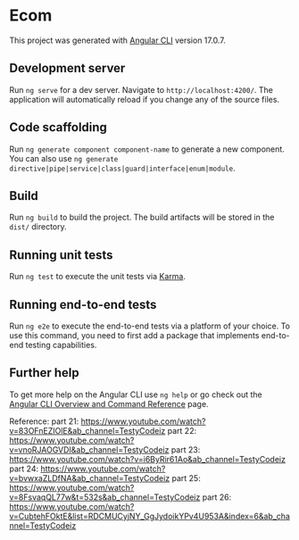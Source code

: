 # Ecom

This project was generated with [Angular CLI](https://github.com/angular/angular-cli) version 17.0.7.

## Development server

Run `ng serve` for a dev server. Navigate to `http://localhost:4200/`. The application will automatically reload if you change any of the source files.

## Code scaffolding

Run `ng generate component component-name` to generate a new component. You can also use `ng generate directive|pipe|service|class|guard|interface|enum|module`.

## Build

Run `ng build` to build the project. The build artifacts will be stored in the `dist/` directory.

## Running unit tests

Run `ng test` to execute the unit tests via [Karma](https://karma-runner.github.io).

## Running end-to-end tests

Run `ng e2e` to execute the end-to-end tests via a platform of your choice. To use this command, you need to first add a package that implements end-to-end testing capabilities.

## Further help

To get more help on the Angular CLI use `ng help` or go check out the [Angular CLI Overview and Command Reference](https://angular.io/cli) page.


Reference:
part 21: https://www.youtube.com/watch?v=83OFnEZIOlE&ab_channel=TestyCodeiz
part 22: https://www.youtube.com/watch?v=vnoRJAOGVDI&ab_channel=TestyCodeiz
part 23: https://www.youtube.com/watch?v=i6ByRir61Ao&ab_channel=TestyCodeiz
part 24: https://www.youtube.com/watch?v=bvwxaZLDfNA&ab_channel=TestyCodeiz
part 25: https://www.youtube.com/watch?v=8FsvaqQL77w&t=532s&ab_channel=TestyCodeiz
part 26: https://www.youtube.com/watch?v=CubtehFOktE&list=RDCMUCyjNY_GgJydoikYPv4U953A&index=6&ab_channel=TestyCodeiz